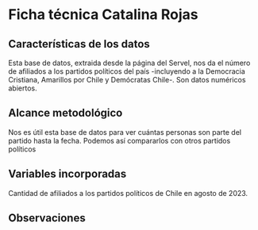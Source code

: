 # Ficha técnica Catalina Rojas
## Características de los datos
Esta base de datos, extraida desde la página del Servel, nos da el número de afiliados a los partidos políticos del país -incluyendo a la Democracia Cristiana, Amarillos por Chile y Demócratas Chile-. Son datos numéricos abiertos.
## Alcance metodológico
Nos es útil esta base de datos para ver cuántas personas son parte del partido hasta la fecha. Podemos así compararlos con otros partidos políticos 
## Variables incorporadas
Cantidad de afiliados a los partidos políticos de Chile en agosto de 2023.
## Observaciones 
